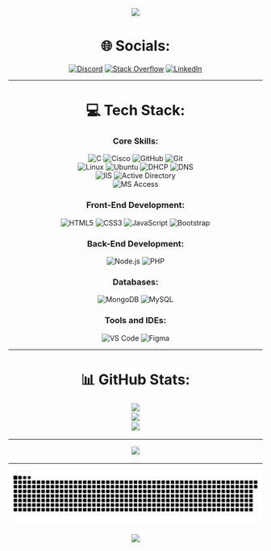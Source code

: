 <p align="center">
  <img src="https://capsule-render.vercel.app/api?type=waving&color=E34F26&height=200&section=header&text=Hadoui%20Abdelkebir&fontSize=80&fontAlignY=35&animation=twinkling&fontColor=ffffff"/> 
</p>

<div align="center">

# 🌐 Socials:
[![Discord](https://img.shields.io/badge/Discord-%237289DA.svg?logo=discord&logoColor=white&style=for-the-badge)](https://discord.gg/8W27YhF9bj)
[![Stack Overflow](https://img.shields.io/badge/-Stackoverflow-FE7A16?logo=stack-overflow&logoColor=white&style=for-the-badge)](https://stackoverflow.com/users/27531705)
[![LinkedIn](https://img.shields.io/badge/LinkedIn-%230077B5.svg?style=for-the-badge&logo=linkedin&logoColor=white)](https://www.linkedin.com/in/abdelkbeir-hadoui/)

---

# 💻 Tech Stack:

### Core Skills:
![C](https://img.shields.io/badge/c-%2300599C.svg?style=for-the-badge&logo=c&logoColor=white) ![Cisco](https://img.shields.io/badge/cisco-%23049fd9.svg?style=for-the-badge&logo=cisco&logoColor=black) ![GitHub](https://img.shields.io/badge/github-%23121011.svg?style=for-the-badge&logo=github&logoColor=white) ![Git](https://img.shields.io/badge/git-%23F05033.svg?style=for-the-badge&logo=git&logoColor=white)  
![Linux](https://img.shields.io/badge/Linux-%23FCC624.svg?style=for-the-badge&logo=linux&logoColor=black) ![Ubuntu](https://img.shields.io/badge/Ubuntu-%23E95420.svg?style=for-the-badge&logo=ubuntu&logoColor=white) ![DHCP](https://img.shields.io/badge/DHCP-%23121011.svg?style=for-the-badge&logoColor=white) ![DNS](https://img.shields.io/badge/DNS-%23121011.svg?style=for-the-badge&logoColor=white)  
![IIS](https://img.shields.io/badge/IIS-%230081CB.svg?style=for-the-badge&logo=windows&logoColor=white) ![Active Directory](https://img.shields.io/badge/Active%20Directory-%230081CB.svg?style=for-the-badge&logo=microsoft&logoColor=white)  
![MS Access](https://img.shields.io/badge/MS%20Access-%23A4373A.svg?style=for-the-badge&logo=microsoft-access&logoColor=white)  

### Front-End Development:
![HTML5](https://img.shields.io/badge/html5-%23E34F26.svg?style=for-the-badge&logo=html5&logoColor=white) ![CSS3](https://img.shields.io/badge/css3-%231572B6.svg?style=for-the-badge&logo=css3&logoColor=white) ![JavaScript](https://img.shields.io/badge/javascript-%23323330.svg?style=for-the-badge&logo=javascript&logoColor=%23F7DF1E) ![Bootstrap](https://img.shields.io/badge/bootstrap-%23563D7C.svg?style=for-the-badge&logo=bootstrap&logoColor=white)  

### Back-End Development:
![Node.js](https://img.shields.io/badge/node.js-%23339933.svg?style=for-the-badge&logo=node-dot-js&logoColor=white) ![PHP](https://img.shields.io/badge/php-%23777BB4.svg?style=for-the-badge&logo=php&logoColor=white)

### Databases:
![MongoDB](https://img.shields.io/badge/mongodb-%234ea94b.svg?style=for-the-badge&logo=mongodb&logoColor=white) ![MySQL](https://img.shields.io/badge/mysql-%2300f.svg?style=for-the-badge&logo=mysql&logoColor=white) 

### Tools and IDEs:
![VS Code](https://img.shields.io/badge/Visual_Studio_Code-%23007ACC.svg?style=for-the-badge&logo=visual-studio-code&logoColor=white) ![Figma](https://img.shields.io/badge/figma-%23F24E1E.svg?style=for-the-badge&logo=figma&logoColor=white)  


---

# 📊 GitHub Stats:
<div align="center">
  <img src="https://github-readme-stats.vercel.app/api?username=Black0list&theme=radical&hide_border=false&include_all_commits=false&count_private=false" />
  <br/>
  <img src="https://github-readme-streak-stats.herokuapp.com/?user=Black0list&theme=radical&hide_border=false" />
  <br/>
  <img src="https://github-readme-stats.vercel.app/api/top-langs/?username=Black0list&theme=radical&hide_border=false&include_all_commits=false&count_private=false&layout=compact" />
</div>

---
[![](https://visitcount.itsvg.in/api?id=Black0list&icon=0&color=2)](https://visitcount.itsvg.in)

---

<div align="center">
  
  <img src="https://raw.githubusercontent.com/ImJustNon/ImJustNon/output/snake.svg" alt="Snake animation" />
  
</div>
<p align="center">
  <img src="https://capsule-render.vercel.app/api?type=waving&color=E34F26&height=200&section=footer&text=&fontSize=80&fontAlignY=35&animation=twinkling&fontColor=ffffff"/> 
</p>

</div>
